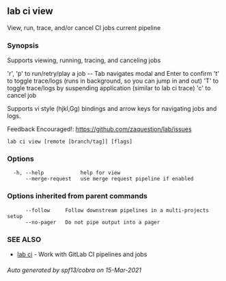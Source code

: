 ## lab ci view

View, run, trace, and/or cancel CI jobs current pipeline

### Synopsis

Supports viewing, running, tracing, and canceling jobs

'r', 'p' to run/retry/play a job -- Tab navigates modal and Enter to confirm
't' to toggle trace/logs (runs in background, so you can jump in and out)
'T' to toggle trace/logs by suspending application (similar to lab ci trace)
'c' to cancel job

Supports vi style (hjkl,Gg) bindings and arrow keys for navigating jobs and logs.

Feedback Encouraged!: https://github.com/zaquestion/lab/issues

```
lab ci view [remote [branch/tag]] [flags]
```

### Options

```
  -h, --help            help for view
      --merge-request   use merge request pipeline if enabled
```

### Options inherited from parent commands

```
      --follow     Follow downstream pipelines in a multi-projects setup
      --no-pager   Do not pipe output into a pager
```

### SEE ALSO

* [lab ci](lab_ci.md)	 - Work with GitLab CI pipelines and jobs

###### Auto generated by spf13/cobra on 15-Mar-2021
